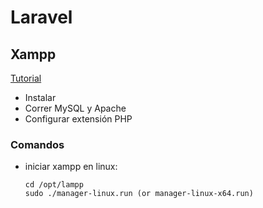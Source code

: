 # Laravel

## Xampp

[Tutorial](https://youtu.be/laXc22YPGhg?si=KUCcMlrJVbvKHCTU)

- Instalar
- Correr MySQL y Apache
- Configurar extensión PHP

### Comandos

- iniciar xampp en linux: 

      cd /opt/lampp
      sudo ./manager-linux.run (or manager-linux-x64.run)
  
